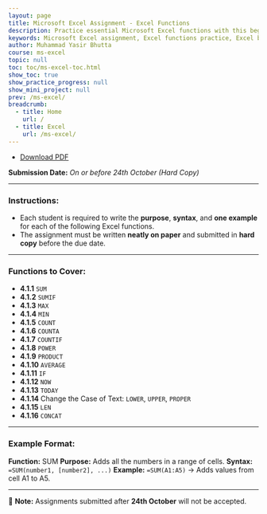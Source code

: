 ```yaml
---
layout: page
title: Microsoft Excel Assignment - Excel Functions 
description: Practice essential Microsoft Excel functions with this beginner-friendly assignment. Learn how to use SUM, SUMIF, MAX, MIN, COUNT, IF, CONCAT, and more for product sales analysis, data entry, formatting, calculations, and data analysis. Perfect for students to master Excel basics and improve productivity.  
keywords: Microsoft Excel assignment, Excel functions practice, Excel beginner assignment, Excel formulas, Excel product sales analysis, Excel data entry, Excel formatting, Excel calculations, Excel data analysis, Excel productivity tips, Excel syntax examples, Excel hard copy assignment
author: Muhammad Yasir Bhutta
course: ms-excel
topic: null
toc: toc/ms-excel-toc.html
show_toc: true
show_practice_progress: null
show_mini_project: null
prev: /ms-excel/
breadcrumb:
  - title: Home
    url: /
  - title: Excel
    url: /ms-excel/
---
```


- [Download PDF](/downloads/ms-excel/assignments/assign8.pdf)  
  
**Submission Date:** *On or before 24th October (Hard Copy)*

---

### **Instructions:**

- Each student is required to write the **purpose**, **syntax**, and **one example** for each of the following Excel functions.
- The assignment must be written **neatly on paper** and submitted in **hard copy** before the due date.

---

### **Functions to Cover:**

- **4.1.1** `SUM`
- **4.1.2** `SUMIF`
- **4.1.3** `MAX`
- **4.1.4** `MIN`
- **4.1.5** `COUNT`
- **4.1.6** `COUNTA`
- **4.1.7** `COUNTIF`
- **4.1.8** `POWER`
- **4.1.9** `PRODUCT`
- **4.1.10** `AVERAGE`
- **4.1.11** `IF`
- **4.1.12** `NOW`
- **4.1.13** `TODAY`
- **4.1.14** Change the Case of Text: `LOWER`, `UPPER`, `PROPER`
- **4.1.15** `LEN`
- **4.1.16** `CONCAT`

---

### **Example Format:**

**Function:** SUM
**Purpose:** Adds all the numbers in a range of cells.
**Syntax:** `=SUM(number1, [number2], ...)`
**Example:** `=SUM(A1:A5)` → Adds values from cell A1 to A5.

---

📌 **Note:** Assignments submitted after **24th October** will not be accepted.



